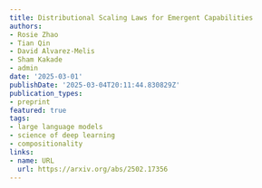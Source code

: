 ```yaml
---
title: Distributional Scaling Laws for Emergent Capabilities
authors:
- Rosie Zhao
- Tian Qin
- David Alvarez-Melis
- Sham Kakade
- admin
date: '2025-03-01'
publishDate: '2025-03-04T20:11:44.830829Z'
publication_types:
- preprint
featured: true
tags:
- large language models
- science of deep learning
- compositionality
links:
- name: URL
  url: https://arxiv.org/abs/2502.17356
---
```

